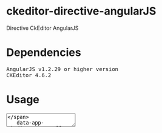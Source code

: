 # ckeditor-directive-angularJS
Directive CkEditor AngularJS

# Dependencies
<pre>
AngularJS v1.2.29 or higher version
CKEditor 4.6.2
</pre>

# Usage
<pre>
<span class="pl-k"><textarea></span>
   data-app-ckeditor="controller.content" required>
   <span class="pl-k"></textarea></span>
</pre>

